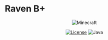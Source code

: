 # Raven B+
<p align="center">
  <img src="https://img.shields.io/badge/MC-1.8.9-brightgreen.svg" alt="Minecraft"/>
</p>

<p align="center">
  <a href="LICENSE"><img src="https://img.shields.io/github/license/Kopamed/Raven-bPLUS" alt="License"/></a>
  <img src="https://img.shields.io/github/languages/top/Kopamed/Raven-bPLUS" alt="Java"/>
</p>

